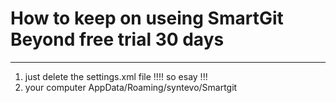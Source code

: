 #  How to keep on useing SmartGit Beyond free trial 30 days


----------


1.  just delete the settings.xml file !!!! so esay !!!
2.  your computer AppData/Roaming/syntevo/Smartgit
